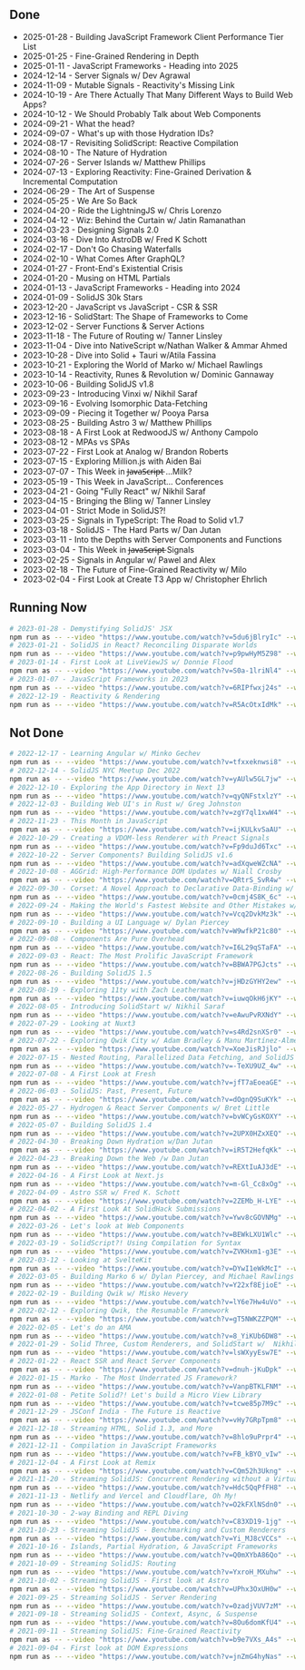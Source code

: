 ## Done

- 2025-01-28 - Building JavaScript Framework Client Performance Tier List
- 2025-01-25 - Fine-Grained Rendering in Depth
- 2025-01-11 - JavaScript Frameworks - Heading into 2025
- 2024-12-14 - Server Signals w/ Dev Agrawal
- 2024-11-09 - Mutable Signals - Reactivity's Missing Link
- 2024-10-19 - Are There Actually That Many Different Ways to Build Web Apps?
- 2024-10-12 - We Should Probably Talk about Web Components
- 2024-09-21 - What the head?
- 2024-09-07 - What's up with those Hydration IDs?
- 2024-08-17 - Revisiting SolidScript: Reactive Compilation
- 2024-08-10 - The Nature of Hydration
- 2024-07-26 - Server Islands w/ Matthew Phillips
- 2024-07-13 - Exploring Reactivity: Fine-Grained Derivation & Incremental Computation
- 2024-06-29 - The Art of Suspense
- 2024-05-25 - We Are So Back
- 2024-04-20 - Ride the LightningJS w/ Chris Lorenzo
- 2024-04-12 - Wiz: Behind the Curtain w/ Jatin Ramanathan
- 2024-03-23 - Designing Signals 2.0
- 2024-03-16 - Dive Into AstroDB w/ Fred K Schott
- 2024-02-17 - Don't Go Chasing Waterfalls
- 2024-02-10 - What Comes After GraphQL?
- 2024-01-27 - Front-End's Existential Crisis
- 2024-01-20 - Musing on HTML Partials
- 2024-01-13 - JavaScript Frameworks - Heading into 2024
- 2024-01-09 - SolidJS 30k Stars
- 2023-12-20 - JavaScript vs JavaScript - CSR  & SSR
- 2023-12-16 - SolidStart: The Shape of Frameworks to Come
- 2023-12-02 - Server Functions & Server Actions
- 2023-11-18 - The Future of Routing w/ Tanner Linsley
- 2023-11-04 - Dive into NativeScript w/Nathan Walker & Ammar Ahmed
- 2023-10-28 - Dive into Solid + Tauri w/Atila Fassina
- 2023-10-21 - Exploring the World of Marko w/ Michael Rawlings
- 2023-10-14 - Reactivity, Runes & Revolution w/ Dominic Gannaway
- 2023-10-06 - Building SolidJS v1.8
- 2023-09-23 - Introducing Vinxi w/ Nikhil Saraf
- 2023-09-16 - Evolving Isomorphic Data-Fetching
- 2023-09-09 - Piecing it Together w/ Pooya Parsa
- 2023-08-25 - Building Astro 3 w/ Matthew Phillips
- 2023-08-18 - A First Look at RedwoodJS w/ Anthony Campolo
- 2023-08-12 - MPAs vs SPAs
- 2023-07-22 - First Look at Analog w/ Brandon Roberts
- 2023-07-15 - Exploring Million.js with Aiden Bai
- 2023-07-07 - This Week in J̶a̶v̶a̶S̶c̶r̶i̶p̶t̶ ...Milk?
- 2023-05-19 - This Week in JavaScript... Conferences
- 2023-04-21 - Going \"Fully React\" w/ Nikhil Saraf
- 2023-04-15 - Bringing the Bling w/ Tanner Linsley
- 2023-04-01 - Strict Mode in SolidJS?!
- 2023-03-25 - Signals in TypeScript: The Road to Solid v1.7
- 2023-03-18 - SolidJS - The Hard Parts w/ Dan Jutan
- 2023-03-11 - Into the Depths with Server Components and Functions
- 2023-03-04 - This Week in J̶a̶v̶a̶S̶c̶r̶i̶p̶t̶ Signals
- 2023-02-25 - Signals in Angular w/ Pawel and Alex
- 2023-02-18 - The Future of Fine-Grained Reactivity w/ Milo
- 2023-02-04 - First Look at Create T3 App w/ Christopher Ehrlich

## Running Now

```bash
# 2023-01-28 - Demystifying SolidJS' JSX
npm run as -- --video "https://www.youtube.com/watch?v=5du6jBlryIc" --whisper turbo
# 2023-01-21 - SolidJS in React? Reconciling Disparate Worlds
npm run as -- --video "https://www.youtube.com/watch?v=p9pwHyM5Z98" --whisper turbo
# 2023-01-14 - First Look at LiveViewJS w/ Donnie Flood
npm run as -- --video "https://www.youtube.com/watch?v=S0a-1lriNl4" --whisper turbo
# 2023-01-07 - JavaScript Frameworks in 2023
npm run as -- --video "https://www.youtube.com/watch?v=6RIPfwxj24s" --whisper turbo
# 2022-12-19 - Reactivity & Rendering
npm run as -- --video "https://www.youtube.com/watch?v=R5AcOtxIdMk" --whisper turbo
```

## Not Done

```bash
# 2022-12-17 - Learning Angular w/ Minko Gechev
npm run as -- --video "https://www.youtube.com/watch?v=tfxxeknwsi8" --whisper turbo
# 2022-12-14 - SolidJS NYC Meetup Dec 2022
npm run as -- --video "https://www.youtube.com/watch?v=yAUlw5GL7jw" --whisper turbo
# 2022-12-10 - Exploring the App Directory in Next 13
npm run as -- --video "https://www.youtube.com/watch?v=qyQNFstxlzY" --whisper turbo
# 2022-12-03 - Building Web UI's in Rust w/ Greg Johnston
npm run as -- --video "https://www.youtube.com/watch?v=zgY7ql1xwW4" --whisper turbo
# 2022-11-23 - This Month in JavaScript
npm run as -- --video "https://www.youtube.com/watch?v=ijKULkvSaAU" --whisper turbo
# 2022-10-29 - Creating a VDOM-less Renderer with Preact Signals
npm run as -- --video "https://www.youtube.com/watch?v=Fp9duJd6Txc" --whisper turbo
# 2022-10-22 - Server Components? Building SolidJS v1.6
npm run as -- --video "https://www.youtube.com/watch?v=adXqweWZcNA" --whisper turbo
# 2022-10-08 - AGGrid: High-Performance DOM Updates w/ Niall Crosby
npm run as -- --video "https://www.youtube.com/watch?v=QRtrS_SvR4w" --whisper turbo
# 2022-09-30 - Corset: A Novel Approach to Declarative Data-Binding w/ Matthew Phillips
npm run as -- --video "https://www.youtube.com/watch?v=0cmj4S8K_6c" --whisper turbo
# 2022-09-24 - Making the World's Fastest Website and Other Mistakes w/ Taylor Hunt
npm run as -- --video "https://www.youtube.com/watch?v=Vcq2DvkMz3k" --whisper turbo
# 2022-09-10 - Building a UI Language w/ Dylan Piercey
npm run as -- --video "https://www.youtube.com/watch?v=W9wfkP21c80" --whisper turbo
# 2022-09-08 - Components Are Pure Overhead
npm run as -- --video "https://www.youtube.com/watch?v=I6L29qSTaFA" --whisper turbo
# 2022-09-03 - React: The Most Prolific JavaScript Framework
npm run as -- --video "https://www.youtube.com/watch?v=BBWA7PGJcts" --whisper turbo
# 2022-08-26 - Building SolidJS 1.5
npm run as -- --video "https://www.youtube.com/watch?v=jHDzGYHY2ew" --whisper turbo
# 2022-08-19 - Exploring 11ty with Zach Leatherman
npm run as -- --video "https://www.youtube.com/watch?v=iuwqOkH6jKY" --whisper turbo
# 2022-08-05 - Introducing SolidStart w/ Nikhil Saraf
npm run as -- --video "https://www.youtube.com/watch?v=eAwuPvRXNdY" --whisper turbo
# 2022-07-29 - Looking at Nuxt3
npm run as -- --video "https://www.youtube.com/watch?v=s4Rd2snXSr0" --whisper turbo
# 2022-07-22 - Exploring Qwik City w/ Adam Bradley & Manu Martínez-Almeida
npm run as -- --video "https://www.youtube.com/watch?v=XoeJisRJjlo" --whisper turbo
# 2022-07-15 - Nested Routing, Parallelized Data Fetching, and SolidJS  w/ Ryan Turnquist
npm run as -- --video "https://www.youtube.com/watch?v=-TeXU9UZ_4w" --whisper turbo
# 2022-07-08 - A First Look at Fresh
npm run as -- --video "https://www.youtube.com/watch?v=jfT7aEoeaGE" --whisper turbo
# 2022-06-03 - SolidJS: Past, Present, Future
npm run as -- --video "https://www.youtube.com/watch?v=dOgnQ9SuKYk" --whisper turbo
# 2022-05-27 - Hydrogen & React Server Components w/ Bret Little
npm run as -- --video "https://www.youtube.com/watch?v=bvWCyGsKOXY" --whisper turbo
# 2022-05-07 - Building SolidJS 1.4
npm run as -- --video "https://www.youtube.com/watch?v=2UPX0HZxXEQ" --whisper turbo
# 2022-04-30 - Breaking Down Hydration w/Dan Jutan
npm run as -- --video "https://www.youtube.com/watch?v=iR5T2HefqKk" --whisper turbo
# 2022-04-23 - Breaking Down the Web /w Dan Jutan
npm run as -- --video "https://www.youtube.com/watch?v=REXtIuAJ3dE" --whisper turbo
# 2022-04-16 - A First Look at Next.js
npm run as -- --video "https://www.youtube.com/watch?v=m-Gl_Cc8xOg" --whisper turbo
# 2022-04-09 - Astro SSR w/ Fred K. Schott
npm run as -- --video "https://www.youtube.com/watch?v=2ZEMb_H-LYE" --whisper turbo
# 2022-04-02 - A First Look At SolidHack Submissions
npm run as -- --video "https://www.youtube.com/watch?v=Ywv8cGOVNMg" --whisper turbo
# 2022-03-26 - Let's look at Web Components
npm run as -- --video "https://www.youtube.com/watch?v=BEWkLXU1Wlc" --whisper turbo
# 2022-03-19 - SolidScript?! Using Compilation for Syntax
npm run as -- --video "https://www.youtube.com/watch?v=ZVKHxm1-g3E" --whisper turbo
# 2022-03-12 - Looking at SvelteKit
npm run as -- --video "https://www.youtube.com/watch?v=DYwI1eWkMcI" --whisper turbo
# 2022-03-05 - Building Marko 6 w/ Dylan Piercey, and Michael Rawlings
npm run as -- --video "https://www.youtube.com/watch?v=Y22xf8EjioE" --whisper turbo
# 2022-02-19 - Building Qwik w/ Misko Hevery
npm run as -- --video "https://www.youtube.com/watch?v=lY6e7Hw4uVo" --whisper turbo
# 2022-02-12 - Exploring Qwik, the Resumable Framework
npm run as -- --video "https://www.youtube.com/watch?v=gT5NWKZZPQM" --whisper turbo
# 2022-02-05 - Let's do an AMA
npm run as -- --video "https://www.youtube.com/watch?v=8_YiKUb6DW8" --whisper turbo
# 2022-01-29 - Solid Three, Custom Renderers, and SolidStart w/  Nikhil Saraf
npm run as -- --video "https://www.youtube.com/watch?v=lsWXyyEsw7E" --whisper turbo
# 2022-01-22 - React SSR and React Server Components
npm run as -- --video "https://www.youtube.com/watch?v=dnuh-jKuDpk" --whisper turbo
# 2022-01-15 - Marko - The Most Underrated JS Framework?
npm run as -- --video "https://www.youtube.com/watch?v=VanpBTKLFNM" --whisper turbo
# 2022-01-08 - Petite Solid?! Let's build a Micro View Library
npm run as -- --video "https://www.youtube.com/watch?v=tcwe85p7M9c" --whisper turbo
# 2021-12-29 - JSConf India - The Future is Reactive
npm run as -- --video "https://www.youtube.com/watch?v=vHy7GRpTpm8" --whisper turbo
# 2021-12-18 - Streaming HTML, Solid 1.3, and More
npm run as -- --video "https://www.youtube.com/watch?v=8hlo9uPrpr4" --whisper turbo
# 2021-12-11 - Compilation in JavaScript Frameworks
npm run as -- --video "https://www.youtube.com/watch?v=FB_kBYO_vIw" --whisper turbo
# 2021-12-04 - A First Look at Remix
npm run as -- --video "https://www.youtube.com/watch?v=CQm52h3Ukng" --whisper turbo
# 2021-11-20 - Streaming SolidJS: Concurrent Rendering without a Virtual DOM
npm run as -- --video "https://www.youtube.com/watch?v=Hdc5QqPfFH8" --whisper turbo
# 2021-11-13 - Netlify and Vercel and Cloudflare, Oh My!
npm run as -- --video "https://www.youtube.com/watch?v=O2kFXlNSdn0" --whisper turbo
# 2021-10-30 - 2-way Binding and REPL Diving
npm run as -- --video "https://www.youtube.com/watch?v=C83XD19-1jg" --whisper turbo
# 2021-10-23 - Streaming SolidJS - Benchmarking and Custom Renderers
npm run as -- --video "https://www.youtube.com/watch?v=Yi_MJ8cVCCs" --whisper turbo
# 2021-10-16 - Islands, Partial Hydration, & JavaScript Frameworks
npm run as -- --video "https://www.youtube.com/watch?v=Q0mXYbA86Qo" --whisper turbo
# 2021-10-09 - Streaming SolidJS: Routing
npm run as -- --video "https://www.youtube.com/watch?v=YxroH_MXuhw" --whisper turbo
# 2021-10-02 - Streaming SolidJS - First look at Astro
npm run as -- --video "https://www.youtube.com/watch?v=UPhx3OxUH0w" --whisper turbo
# 2021-09-25 - Streaming SolidJS - Server Rendering
npm run as -- --video "https://www.youtube.com/watch?v=0zadjVUV7zM" --whisper turbo
# 2021-09-18 - Streaming SolidJS - Context, Async, & Suspense
npm run as -- --video "https://www.youtube.com/watch?v=8Ou6domKfU4" --whisper turbo
# 2021-09-11 - Streaming SolidJS: Fine-Grained Reactivity
npm run as -- --video "https://www.youtube.com/watch?v=b9e7VXs_A4s" --whisper turbo
# 2021-09-04 - First look at DOM Expressions
npm run as -- --video "https://www.youtube.com/watch?v=jnZmG4hyNas" --whisper turbo
```